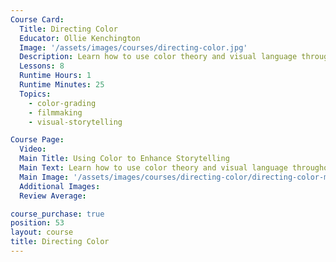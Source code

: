 ```yaml
---
Course Card:
  Title: Directing Color
  Educator: Ollie Kenchington
  Image: '/assets/images/courses/directing-color.jpg'
  Description: Learn how to use color theory and visual language throughout filmmaking to enhance storytelling, not just create a "look."
  Lessons: 8
  Runtime Hours: 1
  Runtime Minutes: 25
  Topics:
    - color-grading
    - filmmaking
    - visual-storytelling

Course Page:
  Video:
  Main Title: Using Color to Enhance Storytelling
  Main Text: Learn how to use color theory and visual language throughout filmmaking to enhance storytelling, not just create a "look."
  Main Image: '/assets/images/courses/directing-color/directing-color-main.jpg'
  Additional Images:
  Review Average:

course_purchase: true
position: 53
layout: course
title: Directing Color
---
```



